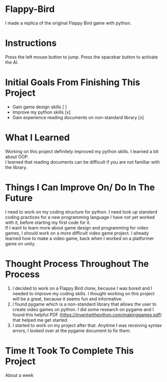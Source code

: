 # Flappy-Bird
I made a replica of the original Flappy Bird game with python.

# Instructions
Press the left mouse button to jump. Press the spacebar button to activate the AI.

# Initial Goals From Finishing This Project
- Gain game design skills [ ]
- Improve my python skills [x]
- Gain experience reading documents on non-standard library [x]

# What I Learned
Working on this project definitely improved my python skills. I learned a bit about OOP.  
I learned that reading documents can be difficult if you are not familiar with the library.  

# Things I Can Improve On/ Do In The Future
I need to work on my coding structure for python. I need look up standard coding practices for a new programming language I have not yet worked with it, before starting my first code for it.  
If I want to learn more about game design and programming for video games, I should work on a more difficult video game project. I already learned how to make a video game, back when I worked on a platformer game on unity.

# Thought Process Throughout The Process
1. I decided to work on a Flappy Bird clone, because I was bored and I needed to improve my coding skills. I thought working on this project will be a great, because it seems fun and informative.  
2. I found pygame which is a non-standard library that allows the user to create video games on python. I did some research on pygame and I found this helpful PDF (https://inventwithpython.com/makinggames.pdf) that helped me get started.  
3. I started to work on my project after that. Anytime I was receiving syntax errors, I looked over at the pygame document to fix them.

# Time It Took To Complete This Project
About a week
